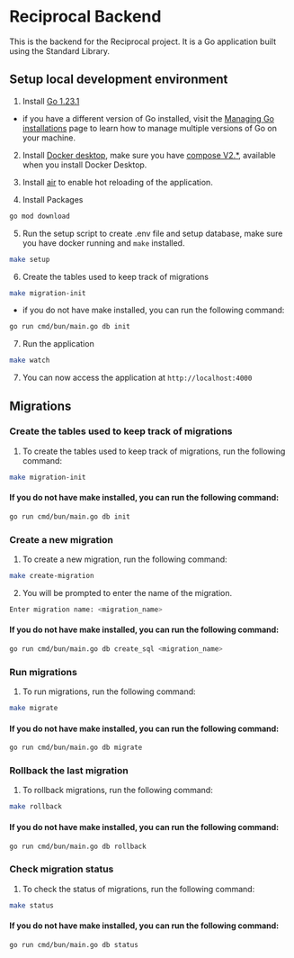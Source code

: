 # Reciprocal Backend
This is the backend for the Reciprocal project. It is a Go application built using the Standard Library.

## Setup local development environment
1. Install [Go 1.23.1](https://golang.org/dl/)
  - if you have a different version of Go installed, visit the [Managing Go installations](https://go.dev/doc/manage-install) page to learn how to manage multiple versions of Go on your machine.

2. Install [Docker desktop](https://www.docker.com/products/docker-desktop/), make sure you have [compose V2.*](https://docs.docker.com/compose/migrate/), available when you install Docker Desktop.

3. Install [air](https://github.com/air-verse/air?tab=readme-ov-file#installation) to enable hot reloading of the application.

4. Install Packages
```bash
go mod download
```

5. Run the setup script to create .env file and setup database, make sure you have docker running and `make` installed.
```bash
make setup
```

6. Create the tables used to keep track of migrations
```bash
make migration-init
```
- if you do not have make installed, you can run the following command:
```bash
go run cmd/bun/main.go db init
```

7. Run the application
```bash
make watch
```

7. You can now access the application at `http://localhost:4000`

## Migrations
### Create the tables used to keep track of migrations
1. To create the tables used to keep track of migrations, run the following command:
```bash
make migration-init
```
#### If you do not have make installed, you can run the following command:
```bash
go run cmd/bun/main.go db init
```

### Create a new migration
1. To create a new migration, run the following command:
```bash
make create-migration
```
2. You will be prompted to enter the name of the migration.
```bash
Enter migration name: <migration_name>
```
#### If you do not have make installed, you can run the following command:
```bash
go run cmd/bun/main.go db create_sql <migration_name>
```

### Run migrations
1. To run migrations, run the following command:
```bash
make migrate
```
#### If you do not have make installed, you can run the following command:
```bash
go run cmd/bun/main.go db migrate
```

### Rollback the last migration
1. To rollback migrations, run the following command:
```bash
make rollback
```
#### If you do not have make installed, you can run the following command:
```bash
go run cmd/bun/main.go db rollback
```

### Check migration status
1. To check the status of migrations, run the following command:
```bash
make status
```
#### If you do not have make installed, you can run the following command:
```bash
go run cmd/bun/main.go db status
```
